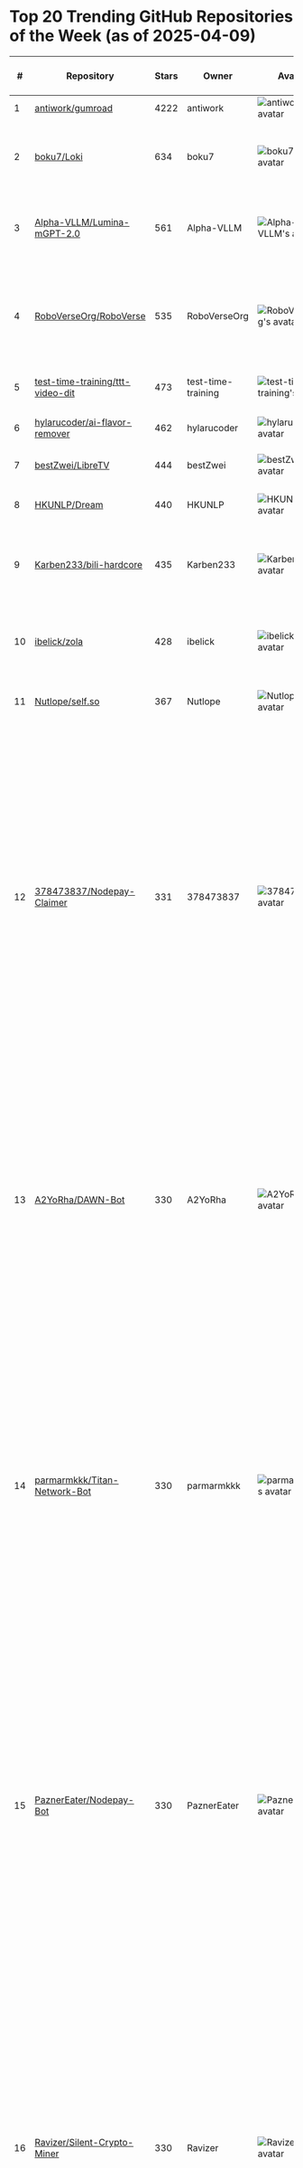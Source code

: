 # Top 20 Trending GitHub Repositories of the Week (as of 2025-04-09)

| # | Repository | Stars | Owner | Avatar | Description | Topics | URL | Created At | Updated At | Pushed At | Git URL | SSH URL | Clone URL | SVN URL | Homepage | Size | Language | Forks Count | Open Issues Count | Default Branch | License |
|---|------------|-------|-------|--------|-------------|--------|-----|------------|------------|-----------|---------|---------|-----------|---------|----------|------|----------|--------------|-------------------|----------------|---------|
| 1 | [antiwork/gumroad](https://github.com/antiwork/gumroad) | 4222 | antiwork | ![antiwork's avatar](https://avatars.githubusercontent.com/u/1178890?v=4) | No description | No topics | [https://github.com/antiwork/gumroad](https://github.com/antiwork/gumroad) | 2025-04-03T07:22:41Z | 2025-04-09T04:18:08Z | 2025-04-09T01:52:31Z | git://github.com/antiwork/gumroad.git | git@github.com:antiwork/gumroad.git | https://github.com/antiwork/gumroad.git | https://github.com/antiwork/gumroad | https://gumroad.com | 123666 | Ruby | 503 | 22 | main | Other |
| 2 | [boku7/Loki](https://github.com/boku7/Loki) | 634 | boku7 | ![boku7's avatar](https://avatars.githubusercontent.com/u/19784872?v=4) | 🧙‍♂️ Node JS C2 for backdooring vulnerable Electron applications | No topics | [https://github.com/boku7/Loki](https://github.com/boku7/Loki) | 2025-04-03T19:42:27Z | 2025-04-09T04:15:05Z | 2025-04-09T01:10:53Z | git://github.com/boku7/Loki.git | git@github.com:boku7/Loki.git | https://github.com/boku7/Loki.git | https://github.com/boku7/Loki | No homepage | 6587 | C | 101 | 1 | main | Other |
| 3 | [Alpha-VLLM/Lumina-mGPT-2.0](https://github.com/Alpha-VLLM/Lumina-mGPT-2.0) | 561 | Alpha-VLLM | ![Alpha-VLLM's avatar](https://avatars.githubusercontent.com/u/140153551?v=4) | Lumina-mGPT 2.0: Stand-alone Autoregressive Image Modeling | No topics | [https://github.com/Alpha-VLLM/Lumina-mGPT-2.0](https://github.com/Alpha-VLLM/Lumina-mGPT-2.0) | 2025-04-03T03:14:13Z | 2025-04-09T04:12:32Z | 2025-04-08T13:52:10Z | git://github.com/Alpha-VLLM/Lumina-mGPT-2.0.git | git@github.com:Alpha-VLLM/Lumina-mGPT-2.0.git | https://github.com/Alpha-VLLM/Lumina-mGPT-2.0.git | https://github.com/Alpha-VLLM/Lumina-mGPT-2.0 | No homepage | 19317 | Python | 32 | 2 | main | Apache License 2.0 |
| 4 | [RoboVerseOrg/RoboVerse](https://github.com/RoboVerseOrg/RoboVerse) | 535 | RoboVerseOrg | ![RoboVerseOrg's avatar](https://avatars.githubusercontent.com/u/179364802?v=4) | RoboVerse: Towards a Unified Platform, Dataset and Benchmark for Scalable and Generalizable Robot Learning | No topics | [https://github.com/RoboVerseOrg/RoboVerse](https://github.com/RoboVerseOrg/RoboVerse) | 2025-04-04T03:00:06Z | 2025-04-09T04:04:14Z | 2025-04-08T21:53:36Z | git://github.com/RoboVerseOrg/RoboVerse.git | git@github.com:RoboVerseOrg/RoboVerse.git | https://github.com/RoboVerseOrg/RoboVerse.git | https://github.com/RoboVerseOrg/RoboVerse | https://roboverseorg.github.io/ | 237992 | Python | 21 | 20 | main | Apache License 2.0 |
| 5 | [test-time-training/ttt-video-dit](https://github.com/test-time-training/ttt-video-dit) | 473 | test-time-training | ![test-time-training's avatar](https://avatars.githubusercontent.com/u/67626822?v=4) | No description | No topics | [https://github.com/test-time-training/ttt-video-dit](https://github.com/test-time-training/ttt-video-dit) | 2025-04-07T17:40:20Z | 2025-04-09T04:19:22Z | 2025-04-08T02:58:13Z | git://github.com/test-time-training/ttt-video-dit.git | git@github.com:test-time-training/ttt-video-dit.git | https://github.com/test-time-training/ttt-video-dit.git | https://github.com/test-time-training/ttt-video-dit | https://test-time-training.github.io/video-dit | 554 | Python | 31 | 3 | main | No license |
| 6 | [hylarucoder/ai-flavor-remover](https://github.com/hylarucoder/ai-flavor-remover) | 462 | hylarucoder | ![hylarucoder's avatar](https://avatars.githubusercontent.com/u/5625783?v=4) | AI 味去除 - 仅在 Gemini 2.5 Pro 上测试通过 | No topics | [https://github.com/hylarucoder/ai-flavor-remover](https://github.com/hylarucoder/ai-flavor-remover) | 2025-04-02T14:13:15Z | 2025-04-09T03:22:43Z | 2025-04-02T14:35:03Z | git://github.com/hylarucoder/ai-flavor-remover.git | git@github.com:hylarucoder/ai-flavor-remover.git | https://github.com/hylarucoder/ai-flavor-remover.git | https://github.com/hylarucoder/ai-flavor-remover | No homepage | 12 | No language specified | 35 | 2 | main | No license |
| 7 | [bestZwei/LibreTV](https://github.com/bestZwei/LibreTV) | 444 | bestZwei | ![bestZwei's avatar](https://avatars.githubusercontent.com/u/110226580?v=4) | 一键部署的影视站 | No topics | [https://github.com/bestZwei/LibreTV](https://github.com/bestZwei/LibreTV) | 2025-04-06T10:52:08Z | 2025-04-09T04:17:53Z | 2025-04-09T02:57:50Z | git://github.com/bestZwei/LibreTV.git | git@github.com:bestZwei/LibreTV.git | https://github.com/bestZwei/LibreTV.git | https://github.com/bestZwei/LibreTV | https://libretv.is-an.org | 74 | HTML | 342 | 2 | main | No license |
| 8 | [HKUNLP/Dream](https://github.com/HKUNLP/Dream) | 440 | HKUNLP | ![HKUNLP's avatar](https://avatars.githubusercontent.com/u/91107562?v=4) | Dream 7B, a large diffusion language model | diffusion-language-models, scalability | [https://github.com/HKUNLP/Dream](https://github.com/HKUNLP/Dream) | 2025-04-02T12:44:23Z | 2025-04-09T04:16:49Z | 2025-04-08T09:29:24Z | git://github.com/HKUNLP/Dream.git | git@github.com:HKUNLP/Dream.git | https://github.com/HKUNLP/Dream.git | https://github.com/HKUNLP/Dream | https://hkunlp.github.io/blog/2025/dream/ | 37 | Python | 17 | 15 | main | No license |
| 9 | [Karben233/bili-hardcore](https://github.com/Karben233/bili-hardcore) | 435 | Karben233 | ![Karben233's avatar](https://avatars.githubusercontent.com/u/42382055?v=4) | bilibili 硬核会员 AI 自动答题脚本，直接调用 B 站 API，非 OCR 实现 | ai, bilibili, bilibili-hardcore, bilibili-senior, deepseek, llm | [https://github.com/Karben233/bili-hardcore](https://github.com/Karben233/bili-hardcore) | 2025-04-04T14:37:14Z | 2025-04-09T03:46:00Z | 2025-04-09T03:07:18Z | git://github.com/Karben233/bili-hardcore.git | git@github.com:Karben233/bili-hardcore.git | https://github.com/Karben233/bili-hardcore.git | https://github.com/Karben233/bili-hardcore | No homepage | 49 | Python | 36 | 1 | main | MIT License |
| 10 | [ibelick/zola](https://github.com/ibelick/zola) | 428 | ibelick | ![ibelick's avatar](https://avatars.githubusercontent.com/u/14288396?v=4) | Zola is a free, open-source AI chat app with multi-model support. | ai, chat, multi-model, nextjs, open-source, prompt-kit, shadcn-ui, supabase, typescript | [https://github.com/ibelick/zola](https://github.com/ibelick/zola) | 2025-04-02T07:57:31Z | 2025-04-08T20:57:13Z | 2025-04-08T20:58:52Z | git://github.com/ibelick/zola.git | git@github.com:ibelick/zola.git | https://github.com/ibelick/zola.git | https://github.com/ibelick/zola | https://zola.chat | 544 | TypeScript | 62 | 7 | main | Apache License 2.0 |
| 11 | [Nutlope/self.so](https://github.com/Nutlope/self.so) | 367 | Nutlope | ![Nutlope's avatar](https://avatars.githubusercontent.com/u/63742054?v=4) | LinkedIn -> personal site generator | No topics | [https://github.com/Nutlope/self.so](https://github.com/Nutlope/self.so) | 2025-04-02T16:48:08Z | 2025-04-09T03:33:27Z | 2025-04-08T19:03:51Z | git://github.com/Nutlope/self.so.git | git@github.com:Nutlope/self.so.git | https://github.com/Nutlope/self.so.git | https://github.com/Nutlope/self.so | https://www.self.so/ | 1527 | TypeScript | 75 | 6 | main | No license |
| 12 | [378473837/Nodepay-Claimer](https://github.com/378473837/Nodepay-Claimer) | 331 | 378473837 | ![378473837's avatar](https://avatars.githubusercontent.com/u/198327781?v=4) | Nodepay airdrop claimer. | airdrop, crypto-bot, nodepay, nodepay-ai, nodepay-airdrop, nodepay-airdrop-bot, nodepay-airdrop-claimer, nodepay-autofarm, nodepay-bot, nodepay-claimer, nodepay-claimer-airdrop, nodepay-crypto, nodepay-farmer, nodepay-miner, nodepay-mining-bot, nodepay-multifarmer, nodepay-multireger, nodepay-reger | [https://github.com/378473837/Nodepay-Claimer](https://github.com/378473837/Nodepay-Claimer) | 2025-04-05T14:11:23Z | 2025-04-07T05:33:09Z | 2025-04-05T14:11:56Z | git://github.com/378473837/Nodepay-Claimer.git | git@github.com:378473837/Nodepay-Claimer.git | https://github.com/378473837/Nodepay-Claimer.git | https://github.com/378473837/Nodepay-Claimer | No homepage | 16 | No language specified | 0 | 1 | main | GNU General Public License v3.0 |
| 13 | [A2YoRha/DAWN-Bot](https://github.com/A2YoRha/DAWN-Bot) | 330 | A2YoRha | ![A2YoRha's avatar](https://avatars.githubusercontent.com/u/65281824?v=4) | Software for farming Dawn | airdrop, airdrop-claim-bot, airdrop-farm, blockchain, crypto, dawn-autofarm, dawn-bot, dawn-crypto, dawn-crypto-workflow, dawn-extension-bot, dawn-farmer, dawn-miner, dawn-multifarmer, dawn-multireger, dawn-multiwallet, dawn-reger | [https://github.com/A2YoRha/DAWN-Bot](https://github.com/A2YoRha/DAWN-Bot) | 2025-04-05T15:23:29Z | 2025-04-07T06:33:07Z | 2025-04-05T15:24:36Z | git://github.com/A2YoRha/DAWN-Bot.git | git@github.com:A2YoRha/DAWN-Bot.git | https://github.com/A2YoRha/DAWN-Bot.git | https://github.com/A2YoRha/DAWN-Bot | No homepage | 16 | No language specified | 0 | 1 | main | GNU General Public License v3.0 |
| 14 | [parmarmkkk/Titan-Network-Bot](https://github.com/parmarmkkk/Titan-Network-Bot) | 330 | parmarmkkk | ![parmarmkkk's avatar](https://avatars.githubusercontent.com/u/192748432?v=4) | Titan Network is a Layer 1 blockchain that coordinates the community-built fog and cloud resource network. | galileo-testnet, titan-farmer, titan-galileo, titan-multifarmer, titan-network, titan-network-autofarm, titan-network-bot, titan-network-botminer, titan-network-farmer, titan-network-miner, titan-network-mining, titan-network-multifarmer, titan-network-multireger, titan-network-reger, titan-network-software, titan-network-tnt3, titan-network-tnt4, titan-software | [https://github.com/parmarmkkk/Titan-Network-Bot](https://github.com/parmarmkkk/Titan-Network-Bot) | 2025-04-05T15:57:22Z | 2025-04-07T05:57:52Z | 2025-04-05T15:58:34Z | git://github.com/parmarmkkk/Titan-Network-Bot.git | git@github.com:parmarmkkk/Titan-Network-Bot.git | https://github.com/parmarmkkk/Titan-Network-Bot.git | https://github.com/parmarmkkk/Titan-Network-Bot | No homepage | 4 | No language specified | 0 | 1 | main | Boost Software License 1.0 |
| 15 | [PaznerEater/Nodepay-Bot](https://github.com/PaznerEater/Nodepay-Bot) | 330 | PaznerEater | ![PaznerEater's avatar](https://avatars.githubusercontent.com/u/179394209?v=4) | Automate farming nodepay.ai with our auto bot! Farm supports multi-account, full automation, and an intuitive interface. | airdrop, app-nodepay-extension, crypto, crypto-bot, nodepay, nodepay-ai, nodepay-airdrop, nodepay-airdrop-bot, nodepay-autofarm, nodepay-bot, nodepay-crypto, nodepay-extension-bot, nodepay-farmer, nodepay-miner, nodepay-mining-bot, nodepay-multifarmer, nodepay-multireger, nodepay-reger | [https://github.com/PaznerEater/Nodepay-Bot](https://github.com/PaznerEater/Nodepay-Bot) | 2025-04-05T13:58:29Z | 2025-04-07T06:23:10Z | 2025-04-05T13:59:02Z | git://github.com/PaznerEater/Nodepay-Bot.git | git@github.com:PaznerEater/Nodepay-Bot.git | https://github.com/PaznerEater/Nodepay-Bot.git | https://github.com/PaznerEater/Nodepay-Bot | No homepage | 17 | No language specified | 0 | 1 | main | GNU General Public License v3.0 |
| 16 | [Ravizer/Silent-Crypto-Miner](https://github.com/Ravizer/Silent-Crypto-Miner) | 330 | Ravizer | ![Ravizer's avatar](https://avatars.githubusercontent.com/u/199563699?v=4) | A free silent (hidden) native cryptocurrency miner capable of mining ETH, ETC, XMR, RTM and much more, with many features suited for mining silently. | btc-miner, crypto, crypto-miner-download, crypto-mining, crypto-tools, cryptocurrency, download-miner-cryptocurrency, eth-miner, free-miner-2025, miner-crypto, miner-crypto-download, miner-crypto-free, miner-cryptocurrency, miner-download, mining, nicehash-miner, silent-crypto-miner, silent-crypto-miner-builder-download, silent-crypto-miner-download, xmr-miner | [https://github.com/Ravizer/Silent-Crypto-Miner](https://github.com/Ravizer/Silent-Crypto-Miner) | 2025-04-05T15:52:51Z | 2025-04-07T06:57:14Z | 2025-04-05T15:53:25Z | git://github.com/Ravizer/Silent-Crypto-Miner.git | git@github.com:Ravizer/Silent-Crypto-Miner.git | https://github.com/Ravizer/Silent-Crypto-Miner.git | https://github.com/Ravizer/Silent-Crypto-Miner | No homepage | 6 | No language specified | 0 | 1 | main | Boost Software License 1.0 |
| 17 | [KanadeS2/TradingView-Crack](https://github.com/KanadeS2/TradingView-Crack) | 330 | KanadeS2 | ![KanadeS2's avatar](https://avatars.githubusercontent.com/u/80362970?v=4) | TradingView Premium Crack Full Version | crypto, download-crack-tradingview, download-premium-tradingview, free-tradingview-pro-account, trading-software, trading-view, trading-view-free, tradingbot, tradingview, tradingview-app, tradingview-chart, tradingview-crack, tradingview-crack-download, tradingview-download-on-pc, tradingview-free-premium, tradingview-full-crack, tradingview-premium, tradingview-premium-free, tradingview-script | [https://github.com/KanadeS2/TradingView-Crack](https://github.com/KanadeS2/TradingView-Crack) | 2025-04-05T16:02:16Z | 2025-04-07T06:23:49Z | 2025-04-05T16:03:06Z | git://github.com/KanadeS2/TradingView-Crack.git | git@github.com:KanadeS2/TradingView-Crack.git | https://github.com/KanadeS2/TradingView-Crack.git | https://github.com/KanadeS2/TradingView-Crack | No homepage | 4 | No language specified | 0 | 1 | main | Boost Software License 1.0 |
| 18 | [A2YoRha/Grass-Bot](https://github.com/A2YoRha/Grass-Bot) | 330 | A2YoRha | ![A2YoRha's avatar](https://avatars.githubusercontent.com/u/65281824?v=4) | Automate farming grass GetGrass.io with our auto bot! Farm supports multi-account, full automation, and an intuitive interface. | grass, grass-airdrop, grass-airdrop-bot, grass-autofarm, grass-autofarming-software, grass-bot, grass-crypto, grass-crypto-mining, grass-miner, grass-mining, grass-mining-bot, grass-multifarmer, grass-reger | [https://github.com/A2YoRha/Grass-Bot](https://github.com/A2YoRha/Grass-Bot) | 2025-04-05T15:28:56Z | 2025-04-07T06:44:28Z | 2025-04-05T15:29:29Z | git://github.com/A2YoRha/Grass-Bot.git | git@github.com:A2YoRha/Grass-Bot.git | https://github.com/A2YoRha/Grass-Bot.git | https://github.com/A2YoRha/Grass-Bot | No homepage | 4 | No language specified | 0 | 1 | main | Boost Software License 1.0 |
| 19 | [ammar122-web/Gradient-Network-Bot](https://github.com/ammar122-web/Gradient-Network-Bot) | 330 | ammar122-web | ![ammar122-web's avatar](https://avatars.githubusercontent.com/u/191594817?v=4) | An automation tool for farming Gradient Network | gradient-miner, gradient-network, gradient-network-airdrop, gradient-network-auto-registration, gradient-network-autofarm, gradient-network-autofarming, gradient-network-automatic-registration, gradient-network-autoregistration, gradient-network-bot, gradient-network-extension, gradient-network-miner, gradient-network-mining, gradient-network-software, gradient-network-tool | [https://github.com/ammar122-web/Gradient-Network-Bot](https://github.com/ammar122-web/Gradient-Network-Bot) | 2025-04-05T15:46:41Z | 2025-04-07T04:35:19Z | 2025-04-05T15:47:45Z | git://github.com/ammar122-web/Gradient-Network-Bot.git | git@github.com:ammar122-web/Gradient-Network-Bot.git | https://github.com/ammar122-web/Gradient-Network-Bot.git | https://github.com/ammar122-web/Gradient-Network-Bot | No homepage | 3 | No language specified | 0 | 1 | main | Boost Software License 1.0 |
| 20 | [ByteDance-Seed/Triton-distributed](https://github.com/ByteDance-Seed/Triton-distributed) | 320 | ByteDance-Seed | ![ByteDance-Seed's avatar](https://avatars.githubusercontent.com/u/202897071?v=4) | Distributed Triton for Parallel Systems | No topics | [https://github.com/ByteDance-Seed/Triton-distributed](https://github.com/ByteDance-Seed/Triton-distributed) | 2025-04-02T06:57:03Z | 2025-04-09T03:51:34Z | 2025-04-08T05:13:10Z | git://github.com/ByteDance-Seed/Triton-distributed.git | git@github.com:ByteDance-Seed/Triton-distributed.git | https://github.com/ByteDance-Seed/Triton-distributed.git | https://github.com/ByteDance-Seed/Triton-distributed | No homepage | 69971 | MLIR | 16 | 2 | main | MIT License |